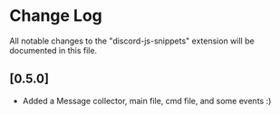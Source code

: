 # Change Log

All notable changes to the "discord-js-snippets" extension will be documented in this file.


## [0.5.0]
- Added a Message collector, main file, cmd file, and some events :)